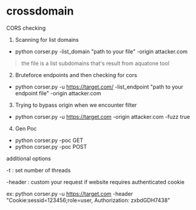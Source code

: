# crossdomain
CORS checking
1. Scanning for list domains
* python corser.py -list_domain "path to your file" -origin attacker.com
>the file is a list subdomains that's result from aquatone tool

2. Bruteforce endpoints and then checking for cors
* python corser.py -u https://target.com/ -list_endpoint "path to your endpoint file" -origin attacker.com

3. Trying to bypass origin when we encounter filter
* python corser.py -u https://target.com -origin attacker.com -fuzz true

4. Gen Poc
* python corser.py -poc GET
* python corser.py -poc POST

additional options

-t : set number of threads

-header : custom your request if website requires authenticated cookie

ex: python corser.py -u https://target.com -header "Cookie:sessid=123456;role=user, Authorization: zxbdGDH7438"
